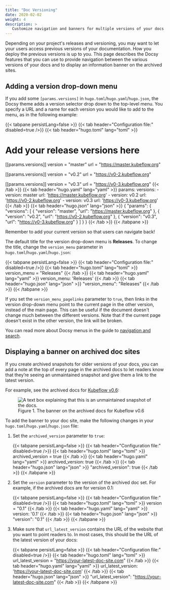 ```yaml
---
title: "Doc Versioning"
date: 2020-02-02
weight: 4
description: >
   Customize navigation and banners for multiple versions of your docs.
---
```


Depending on your project's releases and versioning, you may want to let your
users access previous versions of your documentation. How you deploy the
previous versions is up to you. This page describes the Docsy features that you
can use to provide navigation between the various versions of your docs and
to display an information banner on the archived sites.

## Adding a version drop-down menu

If you add some `[params.versions]` in `hugo.toml`/`hugo.yaml`/`hugo.json`, the Docsy theme adds a
version selector drop down to the top-level menu. You specify a URL and a name
for each version you would like to add to the menu, as in the following example:

{{< tabpane persistLang=false >}}
{{< tab header="Configuration file:" disabled=true />}}
{{< tab header="hugo.toml" lang="toml" >}}
# Add your release versions here
[[params.versions]]
  version = "master"
  url = "https://master.kubeflow.org"

[[params.versions]]
  version = "v0.2"
  url = "https://v0-2.kubeflow.org"

[[params.versions]]
  version = "v0.3"
  url = "https://v0-3.kubeflow.org"
{{< /tab >}}
{{< tab header="hugo.yaml" lang="yaml" >}}
params:
  versions:
    - version: master
      url: 'https://master.kubeflow.org'
    - version: v0.2
      url: 'https://v0-2.kubeflow.org'
    - version: v0.3
      url: 'https://v0-3.kubeflow.org'
{{< /tab >}}
{{< tab header="hugo.json" lang="json" >}}
{
  "params": {
    "versions": [
      {
        "version": "master",
        "url": "https://master.kubeflow.org"
      },
      {
        "version": "v0.2",
        "url": "https://v0-2.kubeflow.org"
      },
      {
        "version": "v0.3",
        "url": "https://v0-3.kubeflow.org"
      }
    ]
  }
}
{{< /tab >}}
{{< /tabpane >}}

Remember to add your current version so that users can navigate back!

The default title for the version drop-down menu is **Releases**. To change the
title, change the `version_menu` parameter in `hugo.toml`/`hugo.yaml`/`hugo.json`:

{{< tabpane persistLang=false >}}
{{< tab header="Configuration file:" disabled=true />}}
{{< tab header="hugo.toml" lang="toml" >}}
version_menu = "Releases"
{{< /tab >}}
{{< tab header="hugo.yaml" lang="yaml" >}}
version_menu: 'Releases'
{{< /tab >}}
{{< tab header="hugo.json" lang="json" >}}
"version_menu": "Releases"
{{< /tab >}}
{{< /tabpane >}}

If you set the `version_menu_pagelinks` parameter to `true`, then links in the version drop-down menu
point to the current page in the other version, instead of the main page.
This can be useful if the document doesn't change much between the different versions.
Note that if the current page doesn't exist in the other version, the link will be broken.

You can read more about Docsy menus in the guide to
[navigation and search](/docs/adding-content/navigation/).

## Displaying a banner on archived doc sites

If you create archived snapshots for older versions of your docs, you can add a
note at the top of every page in the archived docs to let readers know that
they’re seeing an unmaintained snapshot and give them a link to the latest
version.

For example, see the archived docs for
[Kubeflow v0.6](https://v0-6.kubeflow.org/docs/):

<figure>
  <img src="/images/version-banner.png"
       alt="A text box explaining that this is an unmaintained snapshot of the docs."
       class="mt-3 mb-3 border border-info rounded" />
  <figcaption>Figure 1. The banner on the archived docs for Kubeflow v0.6
  </figcaption>
</figure>

To add the banner to your doc site, make the following changes in your
`hugo.toml`/`hugo.yaml`/`hugo.json` file:

1. Set the `archived_version` parameter to `true`:

    {{< tabpane persistLang=false >}}
{{< tab header="Configuration file:" disabled=true />}}
{{< tab header="hugo.toml" lang="toml" >}}
archived_version = true
{{< /tab >}}
{{< tab header="hugo.yaml" lang="yaml" >}}
archived_version: true
{{< /tab >}}
{{< tab header="hugo.json" lang="json" >}}
"archived_version": true
{{< /tab >}}
    {{< /tabpane >}}

1. Set the `version` parameter to the version of the archived doc set. For
  example, if the archived docs are for version 0.1:

    {{< tabpane persistLang=false >}}
{{< tab header="Configuration file:" disabled=true />}}
{{< tab header="hugo.toml" lang="toml" >}}
version = "0.1"
{{< /tab >}}
{{< tab header="hugo.yaml" lang="yaml" >}}
version: '0.1'
{{< /tab >}}
{{< tab header="hugo.json" lang="json" >}}
"version": "0.1"
{{< /tab >}}
    {{< /tabpane >}}

1. Make sure that `url_latest_version` contains the URL of the website that you
  want to point readers to. In most cases, this should be the URL of the latest
  version of your docs:

    {{< tabpane persistLang=false >}}
{{< tab header="Configuration file:" disabled=true />}}
{{< tab header="hugo.toml" lang="toml" >}}
url_latest_version = "https://your-latest-doc-site.com"
{{< /tab >}}
{{< tab header="hugo.yaml" lang="yaml" >}}
url_latest_version: 'https://your-latest-doc-site.com'
{{< /tab >}}
{{< tab header="hugo.json" lang="json" >}}
"url_latest_version": "https://your-latest-doc-site.com"
{{< /tab >}}
    {{< /tabpane >}}
